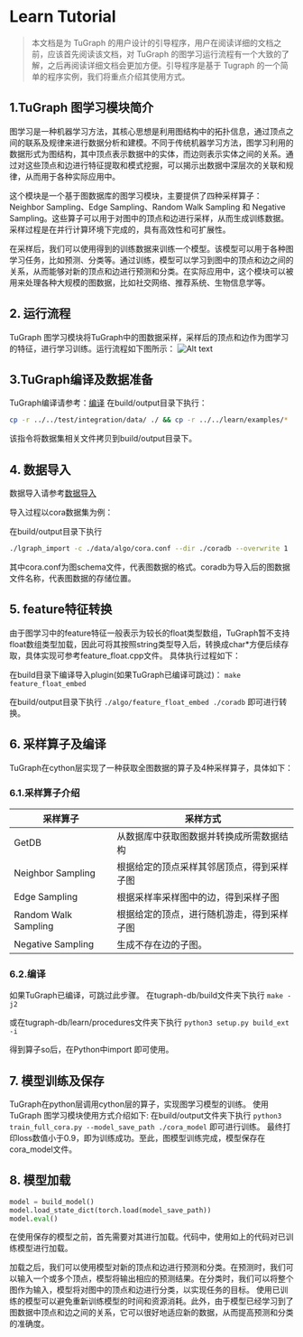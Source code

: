 # Learn Tutorial

> 本文档是为 TuGraph 的用户设计的引导程序，用户在阅读详细的文档之前，应该首先阅读该文档，对 TuGraph 的图学习运行流程有一个大致的了解，之后再阅读详细文档会更加方便。引导程序是基于 Tugraph 的一个简单的程序实例，我们将重点介绍其使用方式。

## 1.TuGraph 图学习模块简介
图学习是一种机器学习方法，其核心思想是利用图结构中的拓扑信息，通过顶点之间的联系及规律来进行数据分析和建模。不同于传统机器学习方法，图学习利用的数据形式为图结构，其中顶点表示数据中的实体，而边则表示实体之间的关系。通过对这些顶点和边进行特征提取和模式挖掘，可以揭示出数据中深层次的关联和规律，从而用于各种实际应用中。

这个模块是一个基于图数据库的图学习模块，主要提供了四种采样算子：Neighbor Sampling、Edge Sampling、Random Walk Sampling 和 Negative Sampling。这些算子可以用于对图中的顶点和边进行采样，从而生成训练数据。采样过程是在并行计算环境下完成的，具有高效性和可扩展性。

在采样后，我们可以使用得到的训练数据来训练一个模型。该模型可以用于各种图学习任务，比如预测、分类等。通过训练，模型可以学习到图中的顶点和边之间的关系，从而能够对新的顶点和边进行预测和分类。在实际应用中，这个模块可以被用来处理各种大规模的图数据，比如社交网络、推荐系统、生物信息学等。

## 2. 运行流程
TuGraph 图学习模块将TuGraph中的图数据采样，采样后的顶点和边作为图学习的特征，进行学习训练。运行流程如下图所示：
![Alt text](../../../../images/learn_flow_chart_zh.png)

## 3.TuGraph编译及数据准备
TuGraph编译请参考：[编译](../../5.installation&running/6.compile.md)
在build/output目录下执行：
```bash
cp -r ../../test/integration/data/ ./ && cp -r ../../learn/examples/* ./
```

该指令将数据集相关文件拷贝到build/output目录下。

## 4. 数据导入
数据导入请参考[数据导入](../../6.utility-tools/1.data-import.md)

导入过程以cora数据集为例：

在build/output目录下执行
```bash
./lgraph_import -c ./data/algo/cora.conf --dir ./coradb --overwrite 1
```
其中cora.conf为图schema文件，代表图数据的格式。coradb为导入后的图数据文件名称，代表图数据的存储位置。
## 5. feature特征转换
由于图学习中的feature特征一般表示为较长的float类型数组，TuGraph暂不支持float数组类型加载，因此可将其按照string类型导入后，转换成char*方便后续存取，具体实现可参考feature_float.cpp文件。
具体执行过程如下：

在build目录下编译导入plugin(如果TuGraph已编译可跳过)：
`make feature_float_embed`

在build/output目录下执行
`./algo/feature_float_embed ./coradb`
即可进行转换。
## 6. 采样算子及编译
TuGraph在cython层实现了一种获取全图数据的算子及4种采样算子，具体如下：
### 6.1.采样算子介绍
| 采样算子 | 采样方式 |
| --- | --- |
| GetDB | 从数据库中获取图数据并转换成所需数据结构 |
| Neighbor Sampling | 根据给定的顶点采样其邻居顶点，得到采样子图 |
| Edge Sampling | 根据采样率采样图中的边，得到采样子图 |
| Random Walk Sampling | 根据给定的顶点，进行随机游走，得到采样子图 |
| Negative Sampling | 生成不存在边的子图。 |

### 6.2.编译
如果TuGraph已编译，可跳过此步骤。
在tugraph-db/build文件夹下执行
`make -j2`

或在tugraph-db/learn/procedures文件夹下执行
`python3 setup.py build_ext -i`

得到算子so后，在Python中import 即可使用。

## 7. 模型训练及保存
TuGraph在python层调用cython层的算子，实现图学习模型的训练。
使用 TuGraph 图学习模块使用方式介绍如下:
在build/output文件夹下执行
`python3 train_full_cora.py --model_save_path ./cora_model`
即可进行训练。
最终打印loss数值小于0.9，即为训练成功。至此，图模型训练完成，模型保存在cora_model文件。

## 8. 模型加载
```python
model = build_model()
model.load_state_dict(torch.load(model_save_path))
model.eval()
```
在使用保存的模型之前，首先需要对其进行加载。代码中，使用如上的代码对已训练模型进行加载。

加载之后，我们可以使用模型对新的顶点和边进行预测和分类。在预测时，我们可以输入一个或多个顶点，模型将输出相应的预测结果。在分类时，我们可以将整个图作为输入，模型将对图中的顶点和边进行分类，以实现任务的目标。
使用已训练的模型可以避免重新训练模型的时间和资源消耗。此外，由于模型已经学习到了图数据中顶点和边之间的关系，它可以很好地适应新的数据，从而提高预测和分类的准确度。
